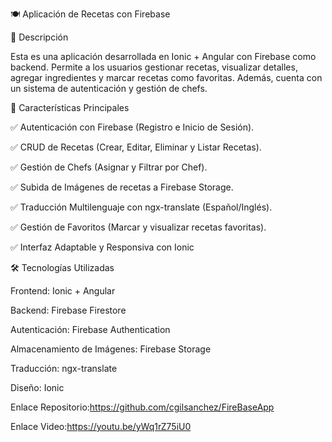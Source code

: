 🍽️ Aplicación de Recetas con Firebase

📌 Descripción

Esta es una aplicación desarrollada en Ionic + Angular con Firebase como backend. Permite a los usuarios gestionar recetas, visualizar detalles, agregar ingredientes y marcar recetas como favoritas. Además, cuenta con un sistema de autenticación y gestión de chefs.

🚀 Características Principales

✅ Autenticación con Firebase (Registro e Inicio de Sesión).

✅ CRUD de Recetas (Crear, Editar, Eliminar y Listar Recetas).

✅ Gestión de Chefs (Asignar y Filtrar por Chef).

✅ Subida de Imágenes de recetas a Firebase Storage.

✅ Traducción Multilenguaje con ngx-translate (Español/Inglés).

✅ Gestión de Favoritos (Marcar y visualizar recetas favoritas).

✅ Interfaz Adaptable y Responsiva con Ionic 

🛠️ Tecnologías Utilizadas

Frontend: Ionic + Angular

Backend: Firebase Firestore

Autenticación: Firebase Authentication

Almacenamiento de Imágenes: Firebase Storage

Traducción: ngx-translate

Diseño: Ionic


Enlace Repositorio:https://github.com/cgilsanchez/FireBaseApp

Enlace Video:https://youtu.be/yWq1rZ75iU0
